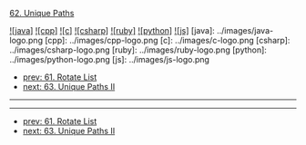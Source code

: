[62. Unique Paths](https://leetcode.com/problems/unique-paths/)

[![java]](../java/062-unique-paths.md)
[![cpp]](../cpp/062-unique-paths.md)
[![c]](../c/062-unique-paths.md)
[![csharp]](../csharp/062-unique-paths.md)
[![ruby]](../ruby/062-unique-paths.md)
[![python]](../python/062-unique-paths.md)
[![js]](../js/062-unique-paths.md)
[java]: ../images/java-logo.png
[cpp]: ../images/cpp-logo.png
[c]: ../images/c-logo.png
[csharp]: ../images/csharp-logo.png
[ruby]: ../images/ruby-logo.png
[python]: ../images/python-logo.png
[js]: ../images/js-logo.png

- [prev: 61. Rotate List](061-rotate-list.md)
- [next: 63. Unique Paths II](063-unique-paths-ii.md)

---


---

- [prev: 61. Rotate List](061-rotate-list.md)
- [next: 63. Unique Paths II](063-unique-paths-ii.md)
